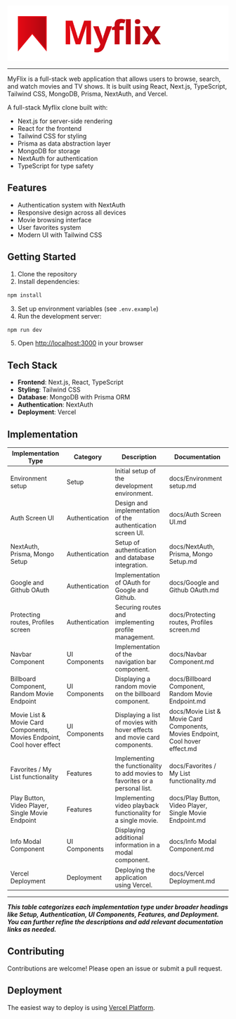 ![Logo](public/logo.svg)

---

MyFlix is a full-stack web application that allows users to browse, search, and watch movies and TV shows. It is built using React, Next.js, TypeScript, Tailwind CSS, MongoDB, Prisma, NextAuth, and Vercel.

A full-stack Myflix clone built with:

- Next.js for server-side rendering
- React for the frontend
- Tailwind CSS for styling
- Prisma as data abstraction layer
- MongoDB for storage
- NextAuth for authentication
- TypeScript for type safety

## Features

- Authentication system with NextAuth
- Responsive design across all devices
- Movie browsing interface
- User favorites system
- Modern UI with Tailwind CSS

## Getting Started

1. Clone the repository
2. Install dependencies:

```bash
npm install
```

3. Set up environment variables (see `.env.example`)
4. Run the development server:

```bash
npm run dev
```

5. Open [http://localhost:3000](http://localhost:3000) in your browser

## Tech Stack

- **Frontend**: Next.js, React, TypeScript
- **Styling**: Tailwind CSS
- **Database**: MongoDB with Prisma ORM
- **Authentication**: NextAuth
- **Deployment**: Vercel

## Implementation

| Implementation Type                                                    | Category       | Description                                                                   | Documentation                                                                  |
| ---------------------------------------------------------------------- | -------------- | ----------------------------------------------------------------------------- | ------------------------------------------------------------------------------ |
| Environment setup                                                      | Setup          | Initial setup of the development environment.                                 | docs/Environment setup.md                                                      |
| Auth Screen UI                                                         | Authentication | Design and implementation of the authentication screen UI.                    | docs/Auth Screen UI.md                                                         |
| NextAuth, Prisma, Mongo Setup                                          | Authentication | Setup of authentication and database integration.                             | docs/NextAuth, Prisma, Mongo Setup.md                                          |
| Google and Github OAuth                                                | Authentication | Implementation of OAuth for Google and Github.                                | docs/Google and Github OAuth.md                                                |
| Protecting routes, Profiles screen                                     | Authentication | Securing routes and implementing profile management.                          | docs/Protecting routes, Profiles screen.md                                     |
| Navbar Component                                                       | UI Components  | Implementation of the navigation bar component.                               | docs/Navbar Component.md                                                       |
| Billboard Component, Random Movie Endpoint                             | UI Components  | Displaying a random movie on the billboard component.                         | docs/Billboard Component, Random Movie Endpoint.md                             |
| Movie List & Movie Card Components, Movies Endpoint, Cool hover effect | UI Components  | Displaying a list of movies with hover effects and movie card components.     | docs/Movie List & Movie Card Components, Movies Endpoint, Cool hover effect.md |
| Favorites / My List functionality                                      | Features       | Implementing the functionality to add movies to favorites or a personal list. | docs/Favorites / My List functionality.md                                      |
| Play Button, Video Player, Single Movie Endpoint                       | Features       | Implementing video playback functionality for a single movie.                 | docs/Play Button, Video Player, Single Movie Endpoint.md                       |
| Info Modal Component                                                   | UI Components  | Displaying additional information in a modal component.                       | docs/Info Modal Component.md                                                   |
| Vercel Deployment                                                      | Deployment     | Deploying the application using Vercel.                                       | docs/Vercel Deployment.md                                                      |

---

**_This table categorizes each implementation type under broader headings like Setup, Authentication, UI Components, Features, and Deployment. You can further refine the descriptions and add relevant documentation links as needed._**

## Contributing

Contributions are welcome! Please open an issue or submit a pull request.

## Deployment

The easiest way to deploy is using [Vercel Platform](https://vercel.com/new?utm_medium=default-template&filter=next.js&utm_source=create-next-app&utm_campaign=create-next-app-readme).

